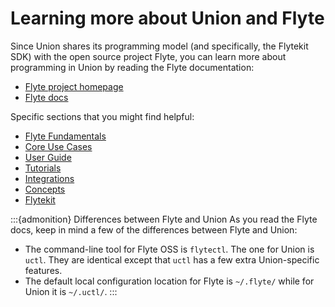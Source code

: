 # Learning more about Union and Flyte

Since Union shares its programming model (and specifically, the Flytekit SDK) with the open source project Flyte, you can learn more about programming in Union by reading the Flyte documentation:
* [Flyte project homepage](https://flyte.org/)
* [Flyte docs](https://docs.flyte.org/en/latest/)

Specific sections that you might find helpful:

* [Flyte Fundamentals](https://docs.flyte.org/en/latest/flyte_fundamentals/index.html)
* [Core Use Cases](https://docs.flyte.org/en/latest/core_use_cases/index.html)
* [User Guide](https://docs.flyte.org/en/latest/user_guide/index.html)
* [Tutorials](https://docs.flyte.org/en/latest/flytesnacks/tutorials.html)
* [Integrations](https://docs.flyte.org/en/latest/flytesnacks/integrations.html)
* [Concepts](https://docs.flyte.org/en/latest/concepts/basics.html)
* [Flytekit](https://docs.flyte.org/en/latest/api/flytekit/docs_index.html)

:::{admonition} Differences between Flyte and Union
As you read the Flyte docs, keep in mind a few of the differences between Flyte and Union:

* The command-line tool for Flyte OSS is `flytectl`.
The one for Union is `uctl`.
They are identical except that `uctl` has a few extra Union-specific features.
* The default local configuration location for Flyte is `~/.flyte/` while for Union it is `~/.uctl/`.
:::